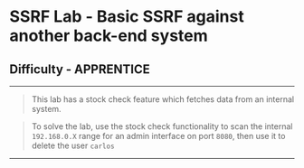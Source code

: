 
# SSRF Lab - Basic SSRF against another back-end system

## Difficulty - APPRENTICE

---

> This lab has a stock check feature which fetches data from an internal system.

> To solve the lab, use the stock check functionality to scan the internal `192.168.0.X` range
> for an admin interface on port `8080`, then use it to delete the user `carlos`

---
